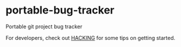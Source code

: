 portable-bug-tracker
====================

Portable git project bug tracker

For developers, check out [HACKING](HACKING.md) for some tips on getting started.
